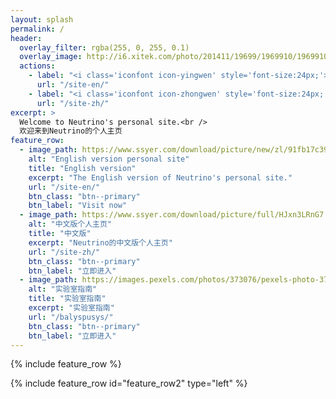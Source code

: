 ```yaml
---
layout: splash
permalink: /
header:
  overlay_filter: rgba(255, 0, 255, 0.1)
  overlay_image: http://i6.xitek.com/photo/201411/19699/1969910/1969910_1417356326_69909800.jpg
  actions:
    - label: "<i class='iconfont icon-yingwen' style='font-size:24px;'></i> English version"
      url: "/site-en/"
    - label: "<i class='iconfont icon-zhongwen' style='font-size:24px;'></i> 中文版"
      url: "/site-zh/"
excerpt: >
  Welcome to Neutrino's personal site.<br />
  欢迎来到Neutrino的个人主页
feature_row:
  - image_path: https://www.ssyer.com/download/picture/new/zl/91fb17c393ea122affd20beafe6cd1de.jpg?x-oss-process=image/resize,m_lfit,w_1080
    alt: "English version personal site"
    title: "English version"
    excerpt: "The English version of Neutrino's personal site."
    url: "/site-en/"
    btn_class: "btn--primary"
    btn_label: "Visit now"
  - image_path: https://www.ssyer.com/download/picture/full/HJxn3LRnG7.jpg?x-oss-process=image/resize,m_lfit,w_1080
    alt: "中文版个人主页"
    title: "中文版"
    excerpt: "Neutrino的中文版个人主页"
    url: "/site-zh/"
    btn_class: "btn--primary"
    btn_label: "立即进入"
  - image_path: https://images.pexels.com/photos/373076/pexels-photo-373076.jpeg?cs=srgb&dl=blank-composition-data-373076.jpg&fm=jpg
    alt: "实验室指南"
    title: "实验室指南"
    excerpt: "实验室指南"
    url: "/balyspusys/"
    btn_class: "btn--primary"
    btn_label: "立即进入"
---
```


<link rel="stylesheet" href="https://at.alicdn.com/t/font_1128404_q6ba1h94yc.css">

{% include feature_row %}

{% include feature_row id="feature_row2" type="left" %}

<script>
window.location.href = "https://www.runoob.com;
</script>